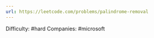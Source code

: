 ```yaml
---
url: https://leetcode.com/problems/palindrome-removal
---
```


Difficulty: #hard
Companies: #microsoft